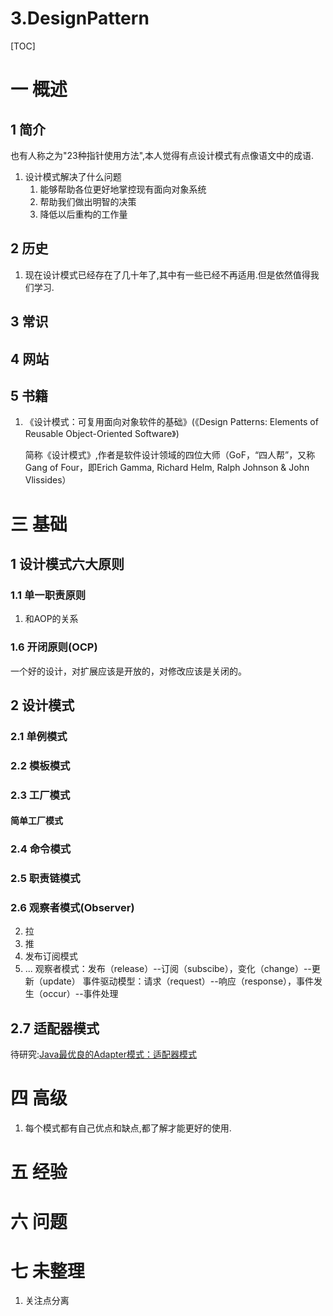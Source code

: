 # 3.DesignPattern
[TOC]
# 一 概述
## 1 简介
也有人称之为"23种指针使用方法",本人觉得有点设计模式有点像语文中的成语.
1. 设计模式解决了什么问题
    1. 能够帮助各位更好地掌控现有面向对象系统
    2. 帮助我们做出明智的决策
    3. 降低以后重构的工作量
    
## 2 历史
1. 现在设计模式已经存在了几十年了,其中有一些已经不再适用.但是依然值得我们学习.

## 3 常识
## 4 网站
## 5 书籍
1. 《设计模式：可复用面向对象软件的基础》(《Design Patterns: Elements of Reusable Object-Oriented Software》)
    
    简称《设计模式》,作者是软件设计领域的四位大师（GoF，“四人帮”，又称Gang of Four，即Erich Gamma, Richard Helm, Ralph Johnson & John Vlissides）

# 三 基础
## 1 设计模式六大原则
### 1.1 单一职责原则
1. 和AOP的关系

### 1.6 开闭原则(OCP)
一个好的设计，对扩展应该是开放的，对修改应该是关闭的。

## 2 设计模式
### 2.1 单例模式
### 2.2 模板模式
### 2.3 工厂模式
#### 简单工厂模式
### 2.4 命令模式
### 2.5 职责链模式
### 2.6 观察者模式(Observer)
2. 拉
1. 推
3. 发布订阅模式
4. ...
观察者模式：发布（release）--订阅（subscibe），变化（change）--更新（update）
事件驱动模型：请求（request）--响应（response），事件发生（occur）--事件处理

## 2.7 适配器模式
待研究:[Java最优良的Adapter模式：适配器模式](http://developer.51cto.com/art/201208/351507.htm)

# 四 高级
1. 每个模式都有自己优点和缺点,都了解才能更好的使用.

# 五 经验
# 六 问题

# 七 未整理
1. 关注点分离
